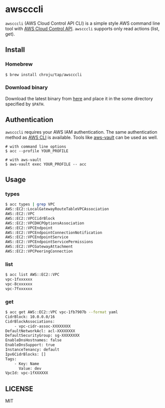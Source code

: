 awscccli
========

`awscccli` (AWS Cloud Control API CLI) is a simple style AWS command line tool with [AWS Cloud Control API](https://docs.aws.amazon.com/cloudcontrolapi/latest/userguide/what-is-cloudcontrolapi.html). `awscccli` supports only read actions (list, get).

Install
-------

### Homebrew

```bash
$ brew install chroju/tap/awscccli
```

### Download binary

Download the latest binary from [here](https://github.com/chroju/awscccli/releases) and place it in the some directory specified by `$PATH`.

Authentication
--------------

`awscccli` requires your AWS IAM authentication. The same authentication method as [AWS CLI](https://docs.aws.amazon.com/cli/latest/userguide/cli-chap-configure.html) is available. Tools like [aws-vault](https://github.com/99designs/aws-vault) can be used as well.

```
# with command line options
$ acc --profile YOUR_PROFILE

# with aws-vault
$ aws-vault exec YOUR_PROFILE -- acc
```

Usage
-----

### types

```bash
$ acc types | grep VPC
AWS::EC2::LocalGatewayRouteTableVPCAssociation
AWS::EC2::VPC
AWS::EC2::VPCCidrBlock
AWS::EC2::VPCDHCPOptionsAssociation
AWS::EC2::VPCEndpoint
AWS::EC2::VPCEndpointConnectionNotification
AWS::EC2::VPCEndpointService
AWS::EC2::VPCEndpointServicePermissions
AWS::EC2::VPCGatewayAttachment
AWS::EC2::VPCPeeringConnection
```

### list

```bash
$ acc list AWS::EC2::VPC
vpc-1fxxxxxx
vpc-8cxxxxxx
vpc-7fxxxxxx
```

### get

```bash
$ acc get AWS::EC2::VPC vpc-1fb7907b --format yaml
CidrBlock: 10.0.0.0/16
CidrBlockAssociations:
    - vpc-cidr-assoc-XXXXXXXX
DefaultNetworkAcl: acl-XXXXXXXX
DefaultSecurityGroup: sg-XXXXXXXX
EnableDnsHostnames: false
EnableDnsSupport: true
InstanceTenancy: default
Ipv6CidrBlocks: []
Tags:
    - Key: Name
      Value: dev
VpcId: vpc-1fXXXXXX
```

LICENSE
-------

MIT
